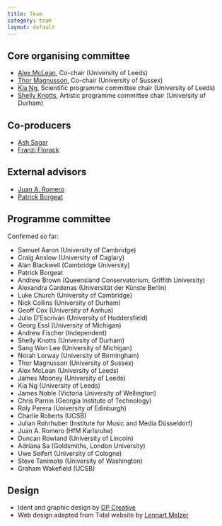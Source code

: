 ```yaml
---
title: Team
category: team
layout: default
---
```


## Core organising committee

* [Alex McLean](http://music.leeds.ac.uk/people/alex-mclean/), Co-chair (University of Leeds)
* [Thor Magnusson](http://www.sussex.ac.uk/profiles/164902), Co-chair (University of Sussex)
* [Kia Ng](http://music.leeds.ac.uk/people/kia-ng/), Scientific programme committee chair (University of Leeds)
* [Shelly Knotts](https://shellyknotts.wordpress.com/), Artistic programme committee chair (University of Durham)

## Co-producers

* [Ash Sagar](http://ashleysagar.com/)
* [Franzi Florack](http://exploringfilmliteracy.blogspot.co.uk/)

## External advisors

* [Juan A. Romero](http://www.rukano.de/)
* [Patrick Borgeat](http://www.cappel-nord.de/)

## Programme committee

 Confirmed so far:

* Samuel Aaron (University of Cambridge)
* Craig Anslow (University of Caglary)
* Alan Blackwell (Cambridge University)
* Patrick Borgeat
* Andrew Brown (Queensland Conservatorium, Griffith University)
* Alexandra Cardenas (Universität der Künste Berlin)
* Luke Church (University of Cambridge)
* Nick Collins (University of Durham)
* Geoff Cox (University of Aarhus)
* Julio D'Escriván (University of Huddersfield)
* Georg Essl (University of Michigan)
* Andrew Fischer (Independent)
* Shelly Knotts (University of Durham)
* Sang Won Lee (University of Michigan)
* Norah Lorway (University of Birmingham)
* Thor Magnusson (University of Sussex)
* Alex McLean (University of Leeds)
* James Mooney (University of Leeds)
* Kia Ng (University of Leeds)
* James Noble (Victoria University of Wellington)
* Chris Parnin (Georgia Institute of Technology)
* Roly Perera (University of Edinburgh)
* Charlie Roberts (UCSB)
* Julian Rohrhuber (Institute for Music and Media Düsseldorf)
* Juan A. Romero (HfM Karlsruhe)
* Duncan Rowland (University of Lincoln)
* Adriana Sa (Goldsmiths, London University)
* Uwe Seifert (University of Cologne)
* Steve Tanimoto (University of Washington)
* Graham Wakefield (UCSB)

## Design

* Ident and graphic design by [DP Creative](http://www.dp-creative.co.uk/)
* Web design adapted from Tidal website by [Lennart Melzer](https://github.com/lennart)
